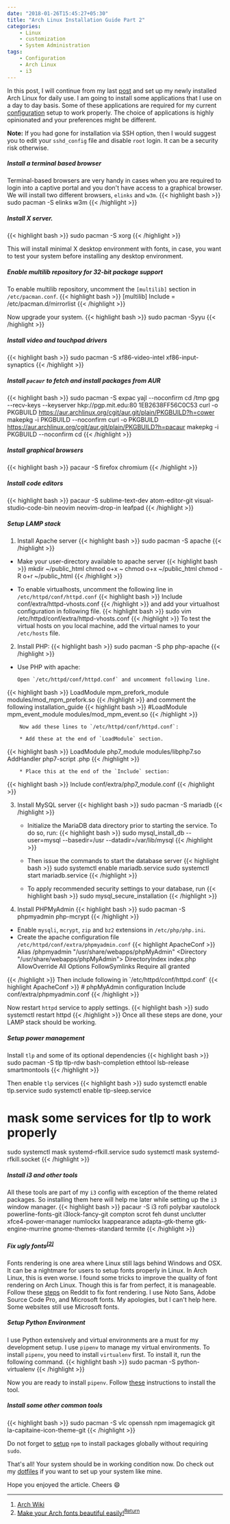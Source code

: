 ```yaml
---
date: "2018-01-26T15:45:27+05:30"
title: "Arch Linux Installation Guide Part 2"
categories:
    - Linux
    - customization
    - System Administration
tags:
    - Configuration
    - Arch Linux
    - i3
---
```


In this post, I will continue from my last [post](https://yashhere.github.io/posts/2018/01/arch-linux-installation-guide-part-1/) and set up my newly installed Arch Linux for daily use. I am going to install some applications that I use on a day to day basis. Some of these applications are required for my current [configuration](https://yashhere.github.io/posts/2018/01/my-own-configuration-manager/) setup to work properly. The choice of applications is highly opinionated and your preferences might be different.

**Note:** If you had gone for installation via SSH option, then I would suggest you to edit your `sshd_config` file and disable `root` login. It can be a security risk otherwise.
##### Install a terminal based browser
Terminal-based browsers are very handy in cases when you are required to login into a captive portal and you don't have access to a graphical browser. We will install two different browsers, `elinks` and `w3m`.
{{< highlight bash >}}
sudo pacman -S elinks w3m
{{< /highlight >}}

##### Install X server.
{{< highlight bash >}}
sudo pacman -S xorg
{{< /highlight >}}

This will install minimal X desktop environment with fonts, in case, you want to test your system before installing any desktop environment.

##### Enable multilib repository for 32-bit package support
To enable multilib repository, uncomment the `[multilib]` section in `/etc/pacman.conf`.
{{< highlight bash >}}
[multilib]
Include = /etc/pacman.d/mirrorlist
{{< /highlight >}}

Now upgrade your system.
{{< highlight bash >}}
sudo pacman -Syyu
{{< /highlight >}}
##### Install video and touchpad drivers
{{< highlight bash >}}
sudo pacman -S xf86-video-intel xf86-input-synaptics
{{< /highlight >}}

##### Install `pacaur` to fetch and install packages from AUR
{{< highlight bash >}}
sudo pacman -S expac yajl --noconfirm
cd /tmp
gpg --recv-keys --keyserver hkp://pgp.mit.edu:80 1EB2638FF56C0C53
curl -o PKGBUILD https://aur.archlinux.org/cgit/aur.git/plain/PKGBUILD?h=cower
makepkg -i PKGBUILD --noconfirm
curl -o PKGBUILD https://aur.archlinux.org/cgit/aur.git/plain/PKGBUILD?h=pacaur
makepkg -i PKGBUILD --noconfirm
cd
{{< /highlight >}}

##### Install graphical browsers
{{< highlight bash >}}
pacaur -S firefox chromium
{{< /highlight >}}

##### Install code editors
{{< highlight bash >}}
pacaur -S sublime-text-dev atom-editor-git visual-studio-code-bin neovim neovim-drop-in leafpad
{{< /highlight >}}

##### Setup LAMP stack
1. Install Apache server
{{< highlight bash >}}
sudo pacman -S apache
{{< /highlight >}}

  * Make your user-directory available to apache server
{{< highlight bash >}}
mkdir ~/public_html
chmod o+x ~
chmod o+x ~/public_html
chmod -R o+r ~/public_html
{{< /highlight >}}

  * To enable virtualhosts, uncomment the following line in `/etc/httpd/conf/httpd.conf`
{{< highlight bash >}}
Include conf/extra/httpd-vhosts.conf
{{< /highlight >}}
and add your virtualhost configuration in following file.
{{< highlight bash >}}
sudo vim /etc/httpd/conf/extra/httpd-vhosts.conf
{{< /highlight >}}
      To test the virtual hosts on you local machine, add the virtual names to your `/etc/hosts` file.


2. Install PHP:
{{< highlight bash >}}
sudo pacman -S php php-apache
{{< /highlight >}}
  * Use PHP with apache:

        Open `/etc/httpd/conf/httpd.conf` and uncomment following line.
{{< highlight bash >}}
LoadModule mpm_prefork_module modules/mod_mpm_prefork.so
{{< /highlight >}}
and comment the following installation_guide
{{< highlight bash >}}
#LoadModule mpm_event_module modules/mod_mpm_event.so
{{< /highlight >}}

        Now add these lines to `/etc/httpd/conf/httpd.conf`:

        * Add these at the end of `LoadModule` section.
{{< highlight bash >}}
LoadModule php7_module modules/libphp7.so
AddHandler php7-script .php
{{< /highlight >}}

        * Place this at the end of the `Include` section:
{{< highlight bash >}}
Include conf/extra/php7_module.conf
{{< /highlight >}}

3. Install MySQL server
{{< highlight bash >}}
sudo pacman -S mariadb
{{< /highlight >}}

      * Initialize the MariaDB data directory prior to starting the service. To do so, run:
{{< highlight bash >}}
sudo mysql_install_db --user=mysql --basedir=/usr --datadir=/var/lib/mysql
{{< /highlight >}}

      * Then issue the commands to start the database server
{{< highlight bash >}}
sudo systemctl enable mariadb.service
sudo systemctl start mariadb.service
{{< /highlight >}}

      * To apply recommended security settings to your database, run
{{< highlight bash >}}
sudo mysql_secure_installation
{{< /highlight >}}

4. Install PHPMyAdmin
{{< highlight bash >}}
sudo pacman -S phpmyadmin php-mcrypt
{{< /highlight >}}
  * Enable `mysqli`, `mcrypt`, `zip` and `bz2` extensions in `/etc/php/php.ini`.
  * Create the apache configuration file `/etc/httpd/conf/extra/phpmyadmin.conf`
{{< highlight ApacheConf >}}
Alias /phpmyadmin "/usr/share/webapps/phpMyAdmin"
<Directory "/usr/share/webapps/phpMyAdmin">
    DirectoryIndex index.php
    AllowOverride All
    Options FollowSymlinks
    Require all granted
</Directory>
{{< /highlight >}}
    Then include following in `/etc/httpd/conf/httpd.conf`
{{< highlight ApacheConf >}}
# phpMyAdmin configuration
Include conf/extra/phpmyadmin.conf
{{< /highlight >}}



Now restart `httpd` service to apply settings.
{{< highlight bash >}}
sudo systemctl restart httpd
{{< /highlight >}}
Once all these steps are done, your LAMP stack should be working.


##### Setup power management
Install `tlp` and some of its optional dependencies
{{< highlight bash >}}
sudo pacman -S tlp tlp-rdw bash-completion ethtool lsb-release smartmontools
{{< /highlight >}}

Then enable `tlp` services
{{< highlight bash >}}
sudo systemctl enable tlp.service
sudo systemctl enable tlp-sleep.service

# mask some services for tlp to work properly
sudo systemctl mask systemd-rfkill.service
sudo systemctl mask systemd-rfkill.socket
{{< /highlight >}}

##### Install i3 and other tools

All these tools are part of my `i3` config with exception of the theme related packages. So installing them here will help me later while setting up the `i3` window manager.
{{< highlight bash >}}
pacaur -S i3 rofi polybar xautolock powerline-fonts-git i3lock-fancy-git compton scrot feh dunst unclutter xfce4-power-manager numlockx lxappearance adapta-gtk-theme gtk-engine-murrine gnome-themes-standard termite
{{< /highlight >}}

<a name="fonts"></a>
##### Fix ugly fonts<sup>[\[2\]](#refs)</sup>
Fonts rendering is one area where Linux still lags behind Windows and OSX. It can be a nightmare for users to setup fonts properly in Linux. In Arch Linux, this is even worse. I found some tricks to improve the quality of font rendering on Arch Linux. Though this is far from perfect, it is manageable. Follow these [steps](https://www.reddit.com/r/archlinux/comments/5r5ep8/make_your_arch_fonts_beautiful_easily/) on Reddit to fix font rendering. I use Noto Sans, Adobe Source Code Pro, and Microsoft fonts. My apologies, but I can't help here. Some websites still use Microsoft fonts.


##### Setup Python Environment
I use Python extensively and virtual environments are a must for my development setup. I use `pipenv` to manage my virtual environments. To install `pipenv`, you need to install `virtualenv` first. To install it, run the following command.
{{< highlight bash >}}
sudo pacman -S python-virtualenv
{{< /highlight >}}

Now you are ready to install `pipenv`. Follow [these](http://pipenv.readthedocs.io/en/latest/install/#fancy-installation-of-pipenv) instructions to install the tool.

##### Install some other common tools
{{< highlight bash >}}
sudo pacman -S vlc openssh npm imagemagick git la-capitaine-icon-theme-git
{{< /highlight >}}

Do not forget to [setup](https://stackoverflow.com/a/13021677) `npm` to install packages globally without requiring `sudo`.

That's all! Your system should be in working condition now. Do check out my [dotfiles](https://yashhere.github.io/posts/2018/01/my-own-configuration-manager/) if you want to set up your system like mine.

Hope you enjoyed the article. Cheers :smile:
*****
<a name="refs"></a>

1. [Arch Wiki](https://wiki.archlinux.org/)
2. [Make your Arch fonts beautiful easily!](https://www.reddit.com/r/archlinux/comments/5r5ep8/make_your_arch_fonts_beautiful_easily/)<sup>[Return](#fonts)</sup>
